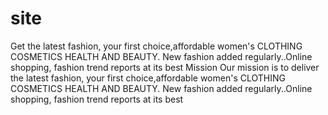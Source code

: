 # site
Get the latest fashion, your first choice,affordable women's CLOTHING COSMETICS HEALTH AND BEAUTY. New fashion added regularly..Online shopping, fashion trend reports at its best Mission Our mission is to deliver the latest fashion, your first choice,affordable women's CLOTHING COSMETICS HEALTH AND BEAUTY. New fashion added regularly..Online shopping, fashion trend reports at its best
